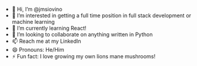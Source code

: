 - 👋 Hi, I’m @jmsiovino
- 👀 I’m interested in getting a full time position in full stack development or machine learning
- 🌱 I’m currently learning React!
- 💞️ I’m looking to collaborate on anything written in Python
- 📫 Reach me at my LinkedIn
- 😄 Pronouns: He/Him
- ⚡ Fun fact: I love growing my own lions mane mushrooms!

<!---
jmsiovino/jmsiovino is a ✨ special ✨ repository because its `README.md` (this file) appears on your GitHub profile.
You can click the Preview link to take a look at your changes.
--->
